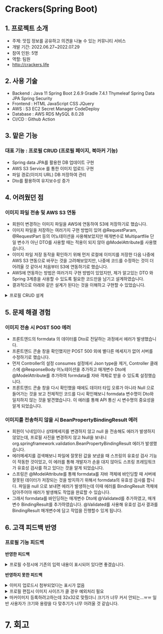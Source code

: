 # Crackers(Spring Boot)
## 1. 프로젝트 소개
- 주제: 맛집 정보를 공유하고 의견을 나눌 수 있는 커뮤니티 서비스
- 개발 기간: 2022.06.27~2022.07.29
- 참여 인원: 5명
- 역할: 팀원
- http://crackers.life

## 2. 사용 기술
- Backend : Java 11 Spring Boot 2.6.9 Gradle 7.4.1 Thymeleaf Spring Data JPA Spring Security
- Frontend : HTML JavaScript CSS JQuery
- AWS : S3 EC2 Secret Manager CodeDeploy
- Database : AWS RDS MySQL 8.0.28
- CI/CD : Github Action

## 3. 맡은 기능
### 대표 기능 : 프로필 CRUD (프로필 페이지, 북마커 기능)
- Spring data JPA를 활용한 DB 업데이트 구현
- AWS S3 Service 를 통한 이미지 업로드 구현
- 파일 경로(이미지 URL) DB 저장하여 관리
- Dto를 활용하여 유지보수성 증가

## 4. 어려웠던 점
### 이미지 파일 전송 및 AWS S3 연동
- 회원이 변경하는 이미지 파일을 AWS에 연동하여 S3에 저장하기로 했습니다.
- 이미지 파일을 저장하는 여러가지 구현 방법이 있어 @RequestParam, @RequestPart 등의 어노테이션을 사용해보았지만 매개변수로 Multipartfile 단일 변수가 아닌 DTO를 사용할 때는 적용이 되지 않아 @ModelAttribute를 사용했습니다.
- 이미지 파일 저장 동작을 확인하기 위해 먼저 로컬에 이미지를 저장한 다음 나중에 AWS S3 연동으로 바꾸는 것을 고려해보았지만, 나중에 코드를 수정하는 것이 더 어려울 것 같아서 처음부터 S3에 연동하기로 했습니다.
- AWS에 연동하는 방법은 여러가지 구현 방법이 있었지만, 제가 알고있는 DTO 와 Spring 3계층을 사용할 수 있도록 필요한 코드만을 남기고 설계하였습니다.
- 결과적으로 아래와 같은 설계가 된다는 것을 이해하고 구현할 수 있었습니다.
<details>
<summary>프로필 CRUD 설계</summary>
<div markdown="1">

<img src="https://github.com/seonmikimm/portfolio/blob/main/image.png?raw=true"  width="500"/>

</div>
</details>

## 5. 문제 해결 경험
### 이미지 전송 시 POST 500 에러
- 프론트엔드의 formdata 의 데이터를 Dto로 전달하는 과정에서 에러가 발생했습니다.
- 프론트엔드 콘솔 창을 확인했지만 POST 500 외에 별다른 메세지가 없어 서버를 수정하기로 했습니다.
- 먼저 Controller의 설정 consumes 설정에서 Json type을 제거, Controller 클래스에 @ResponseBody 어노테이션을 추가하고 매개변수 Dto에 @ModelAttribute를 추가하여 formdata를 자바 객체로 받을 수 있도록 설정했습니다.
- 프론트엔드 콘솔 창을 다시 확인했을 때에도 데이터 타입 오류가 아니라 Null 으로 들어가는 것을 보고 전체적인 코드를 다시 확인해보니 formdata 변수명이 Dto와 일치하지 않는 것을 발견했습니다. 이 에러를 통해 API 통신 시 변수명의 중요성을 알게 되었습니다.

### 이미지를 전송하지 않을 시 BeanPropertyBindingResult 에러
- 회원이 닉네임이나 상태메세지를 변경하지 않고 null 을 전송해도 에러가 발생하지 않았는데, 프로필 사진을 변경하지 않고 Null을 보내니 org.springframework.validation.BeanPropertyBindingResult 에러가 발생했습니다.
- 에러메세지를 검색해보니 파일에 잘못된 값을 보냈을 때 스프링의 유효성 검사 기능이 작동한 것이었고, 이 에러를 통해 개발자가 손을 대지 않아도 스프링 프레임워크가 유효성 검사를 하고 있다는 것을 알게 되었습니다.
- 스프링은 @ModelAttribute를 통해 formdata를 자바 객체에 바인딩할 때 서버에 잘못된 데이터가 저장되는 것을 방지하기 위해서 formdata의 유효성 검사를 합니다. 파일을 null 으로 보내면 에러가 발생하는데 이때 에러를 BindingResult 객체에 담아주어야 에러가 발생해도 작업을 완료할 수 있습니다.
- 그래서 formdata를 바인딩하는 매개변수 Dto에 @Validated를 추가하였고, 매개변수 BindingResult를 추가하였습니다. @Validated를 사용해 유효성 검사 결과를 BindingResult 매개변수에 담고 작업을 진행할수 있게 됩니다.

## 6. 고객 피드백 반영
### 프로필 기능 피드백
**반영한 피드백**
<details>
<summary>프로필 수정시에 기존의 입력 내용이 표시되어 있다면 좋겠습니다.</summary>
<div markdown="1">
  thymeleaf 기능을 사용하여 프로필 변경 모달에서 기존의 닉네임과 상태메세지를 불러오도록 변경하였습니다.
</div>
</details>

**반영하지 못한 피드백**
<details>
<summary>이미지 업로드시 첨부되었다는 표시가 없음</summary>
<div markdown="1">
  파일 입력시 input 태그만 사용한 것이 아니라 span 태그를 같이 사용하면서 input 태그에 파일명을 출력시 ui가 깨지게 되어 반영하지 못했습니다.
</div>
</details>

<details>
<summary>프로필 편집시 이미지 사이즈가 클 경우 예외처리 필요</summary>
<div markdown="1">
  마커 이미지는 사이즈 크기에 예외처리를 했지만 프로필 사진은 예외처리보다 리사이징을 하는 것이 좋다는 의견이 나왔습니다. 리사이징 기능을 구현하지 못해 반영되지 못했습니다.
</div>
</details>

<details>
<summary>마커이미지 등록하려고하는데 32x32로 맞췄더니 크기가 너무 커서 안되는...ㅠㅠ 일반 사용자가 크기와 용량을 다 맞추기가 너무 어려울 것 같습니다.</summary>
<div markdown="1">
  이 피드백을 통해 마커 이미지를 사용자가 직접 등록하는 것의 불편함을 인지하게 되었고, 미리 만들어진 마커를 선택할 수 있게 하자는 의견이 나왔지만 이번 프로젝트에는 반영되지 못했습니다.
</div>
</details>

# 7. 회고
